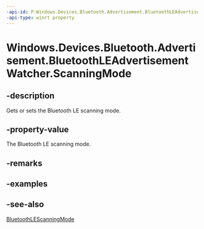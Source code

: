 ----api-id: P:Windows.Devices.Bluetooth.Advertisement.BluetoothLEAdvertisementWatcher.ScanningMode
-api-type: winrt property
---<!-- Property syntaxpublic Windows.Devices.Bluetooth.Advertisement.BluetoothLEScanningMode ScanningMode { get;  set; }--># Windows.Devices.Bluetooth.Advertisement.BluetoothLEAdvertisementWatcher.ScanningMode## -descriptionGets or sets the Bluetooth LE scanning mode.## -property-valueThe Bluetooth LE scanning mode.## -remarks## -examples## -see-also[BluetoothLEScanningMode](bluetoothlescanningmode.md)